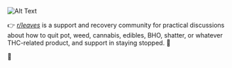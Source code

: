 ![Alt Text](https://media.giphy.com/media/RJKHjCAdsAfQPn03qQ/giphy.gif)

:point_right: *[r/leaves](https://www.reddit.com/r/leaves/)* is a support and recovery community for practical discussions about how to quit pot, weed, cannabis, edibles, BHO, shatter, or whatever THC-related product, and support in staying stopped. :leaves:

:roller_coaster: 
